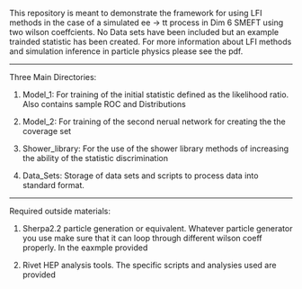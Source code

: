 This repository is meant to demonstrate the framework for using LFI 
methods in the case of a simulated ee -> tt process in Dim 6 SMEFT
using two wilson coeffcients. No Data sets have been included but an
example trainded statistic has been created. For more information about 
LFI methods and simulation inference in particle physics please see the 
pdf. 


---------------------------------------------------------------------
Three Main Directories:

1. Model_1: For training of the initial statistic defined as the likelihood 
   ratio. Also contains sample ROC and Distributions 

2. Model_2: For training of the second nerual network for creating the 
   the coverage set

3. Shower_library: For the use of the shower library methods of increasing
   the ability of the statistic discrimination

4. Data_Sets: Storage of data sets and scripts to process data into standard
   format.

----------------------------------------------------------------------
Required outside materials:

1. Sherpa2.2 particle generation or equivalent. 
   Whatever particle generator you use make sure that it can loop through 
   different wilson coeff properly. In the eaxmple provided 

2. Rivet HEP analysis tools. The specific scripts and analysies used are 
   provided


